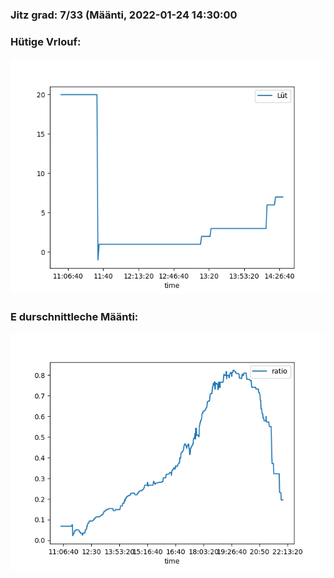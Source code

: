 ### Jitz grad: 7/33 (Määnti, 2022-01-24 14:30:00

### Hütige Vrlouf:
![Graph](Today.png)

### E durschnittleche Määnti:
![Graph](Määnti.png)